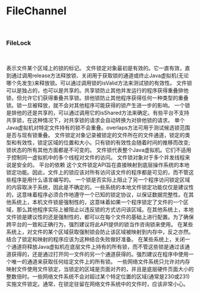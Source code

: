 # FileChannel

&nbsp;

### FileLock

&nbsp;



表示文件某个区域上的锁的标记。
文件锁定对象最初是有效的。它一直有效，直到通过调用release方法释放锁、关闭用于获取锁的通道或终止Java虚拟机(无论哪个先发生)来释放锁。可以通过调用锁的isValid方法来测试锁的有效性。
文件锁可以是独占的，也可以是共享的。共享锁防止其他并发运行的程序获得重叠排他锁，但允许它们获得重叠共享锁。排他锁防止其他程序获得任何一种类型的重叠锁。锁一旦被释放，就不会对其他程序可能获得的锁产生进一步的影响。
一个锁是排他的还是共享的，可以通过调用它的isShared方法来确定。有些平台不支持共享锁，在这种情况下，对共享锁的请求会自动转换为对排他锁的请求。
单个Java虚拟机对特定文件持有的锁不会重叠。overlaps方法可用于测试候选锁范围是否与现有锁重叠。
文件锁定对象记录被锁定的文件所在的文件通道，锁定的类型和有效性，锁定区域的位置和大小。只有锁的有效性会随着时间的推移而改变;锁状态的所有其他方面都是不可变的。
文件锁代表整个Java虚拟机。它们不适用于控制同一虚拟机中的多个线程对文件的访问。
文件锁对象对于多个并发线程来说是安全的。
平台的依赖
这个文件锁定API旨在直接映射到底层操作系统的本地锁定功能。因此，文件上的锁应该对所有访问该文件的程序都是可见的，而不管这些程序是用什么语言编写的。
一个锁是否实际上阻止了另一个程序访问锁定区域的内容取决于系统，因此是不确定的。一些系统的本地文件锁定功能仅仅是建议性的，这意味着程序必须合作地遵守一个已知的锁定协议，以保证数据完整性。在其他系统上，本机文件锁是强制性的，这意味着如果一个程序锁定了文件的一个区域，那么其他程序实际上被阻止以违反锁的方式访问该区域。在其他系统上，本地文件锁是建议性的还是强制性的，都可以在每个文件的基础上进行配置。为了确保跨平台的一致和正确行为，强烈建议将此API提供的锁当作咨询锁来使用。
在某些系统上，对文件的某个区域获取强制锁会防止该区域被映射到内存中，反之亦然。结合了锁定和映射的程序应该为这种结合失败做好准备。
在某些系统上，关闭一个通道将释放Java虚拟机在底层文件上持有的所有锁，而不管这些锁是通过该通道获得的，还是通过打开同一文件的另一个通道获得的。强烈建议在程序中使用一个唯一的通道来获取任何给定文件上的所有锁。
一些网络文件系统只允许对内存映射文件使用文件锁定，当锁定的区域是页面对齐的，并且是底层硬件页面大小的整数倍时。一些网络文件系统不会对超过某个特定位置的区域(通常是230或231)实施文件锁定。通常，在锁定驻留在网络文件系统中的文件时，应该非常小心。